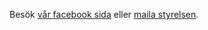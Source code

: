 Besök [vår facebook sida](https://www.facebook.com/groups/256051564948085/) eller [maila styrelsen](mailto:styrelsen@brfinspirationen.se).
